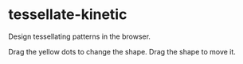 tessellate-kinetic
===================
Design tessellating patterns in the browser.

Drag the yellow dots to change the shape.
Drag the shape to move it.

